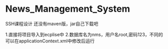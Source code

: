 # News_Management_System
SSH课程设计
还没有maven版，jar自己下载吧

1.直接将项目导入到ecplise中
2.数据库名为nms，用户名root,密码123，不同的可以在applicationContext.xml中修改后运行